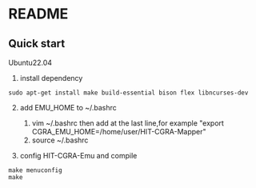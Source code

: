 # README

## Quick start

Ubuntu22.04

1. install dependency
```
sudo apt-get install make build-essential bison flex libncurses-dev
```

2. add EMU\_HOME to ~/.bashrc  
	1. vim ~/.bashrc then add at the last line,for example "export CGRA\_EMU\_HOME=/home/user/HIT-CGRA-Mapper"
	2. source ~/.bashrc

3. config HIT-CGRA-Emu and compile
```
make menuconfig
make
```
